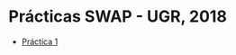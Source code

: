 # Prácticas SWAP - UGR, 2018

 - [Práctica 1](https://github.com/alexhzr/swap_ugr_2018/tree/master/P1)


